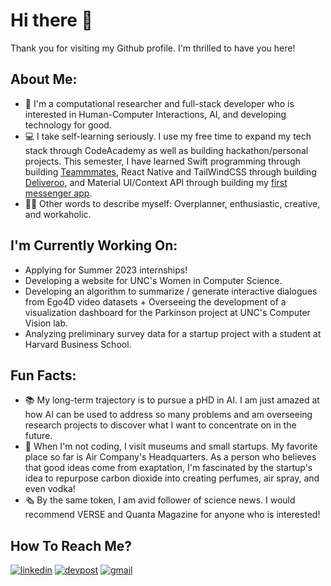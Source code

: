 # Hi there 👋

Thank you for visiting my Github profile. I'm thrilled to have you here!

## About Me:
- 🔬 I'm a computational researcher and full-stack developer who is interested in Human-Computer Interactions, AI, and developing technology for good.
- 💻 I take self-learning seriously. I use my free time to expand my tech stack through CodeAcademy as well as building hackathon/personal projects. This semester, I have learned Swift programming through building [Teammmates](https://github.com/mellieho9/teammate), React Native and TailWindCSS through building [Deliveroo](https://github.com/mellieho9/deliveroo), and Material UI/Context API through building my [first messenger app](https://github.com/mellieho9/Tawk). 
- 👩🏻 Other words to describe myself: Overplanner, enthusiastic, creative, and workaholic.

## I'm Currently Working On:
- Applying for Summer 2023 internships!
- Developing a website for UNC's Women in Computer Science.
- Developing an algorithm to summarize / generate interactive dialogues from Ego4D video datasets + Overseeing the development of a visualization dashboard for the Parkinson project at UNC's Computer Vision lab.
- Analyzing preliminary survey data for a startup project with a student at Harvard Business School.

## Fun Facts:
- 📚 My long-term trajectory is to pursue a pHD in AI. I am just amazed at how AI can be used to address so many problems and am overseeing research projects to discover what I want to concentrate on in the future.
- 🔭 When I'm not coding, I visit museums and small startups. My favorite place so far is Air Company's Headquarters. As a person who believes that good ideas come from exaptation, I'm fascinated by the startup's idea to repurpose carbon dioxide into creating perfumes, air spray, and even vodka!
- 🗞 By the same token, I am avid follower of science news. I would recommend VERSE and Quanta Magazine for anyone who is interested!

## How To Reach Me?
[![linkedin](https://img.shields.io/badge/LinkedIn-0A66C2?style=for-the-badge&logo=LinkedIn&logoColor=white)](https://www.linkedin.com/in/meliora-ho/)
[![devpost](https://img.shields.io/badge/Devpost-0078D7?style=for-the-badge&logo=Devpost&logoColor=white)](https://devpost.com/melioraho9?ref_content=user-portfolio&ref_feature=portfolio&ref_medium=global-nav)
[![gmail](https://img.shields.io/badge/Gmail-EA4335?style=for-the-badge&logo=Gmail&logoColor=white)](mailto:melioraho9@gmail.com)
